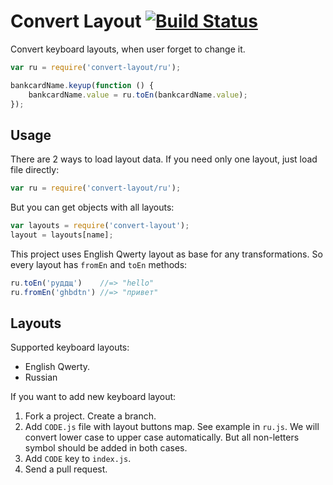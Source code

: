 # Convert Layout [![Build Status][ci-img]][ci]

Convert keyboard layouts, when user forget to change it.

[ci-img]: https://travis-ci.org/ai/convert-layout.svg
[ci]:     https://travis-ci.org/ai/convert-layout

```js
var ru = require('convert-layout/ru');

bankcardName.keyup(function () {
    bankcardName.value = ru.toEn(bankcardName.value);
});
```

## Usage

There are 2 ways to load layout data. If you need only one layout,
just load file directly:

```js
var ru = require('convert-layout/ru');
```

But you can get objects with all layouts:

```js
var layouts = require('convert-layout');
layout = layouts[name];
```

This project uses English Qwerty layout as base for any transformations.
So every layout has `fromEn` and `toEn` methods:

```js
ru.toEn('руддщ')    //=> "hello"
ru.fromEn('ghbdtn') //=> "привет"
```

## Layouts

Supported keyboard layouts:

* English Qwerty.
* Russian

If you want to add new keyboard layout:

1. Fork a project. Create a branch.
2. Add `CODE.js` file with layout buttons map. See example in `ru.js`.
   We will convert lower case to upper case automatically.
   But all non-letters symbol should be added in both cases.
3. Add `CODE` key to `index.js`.
4. Send a pull request.
